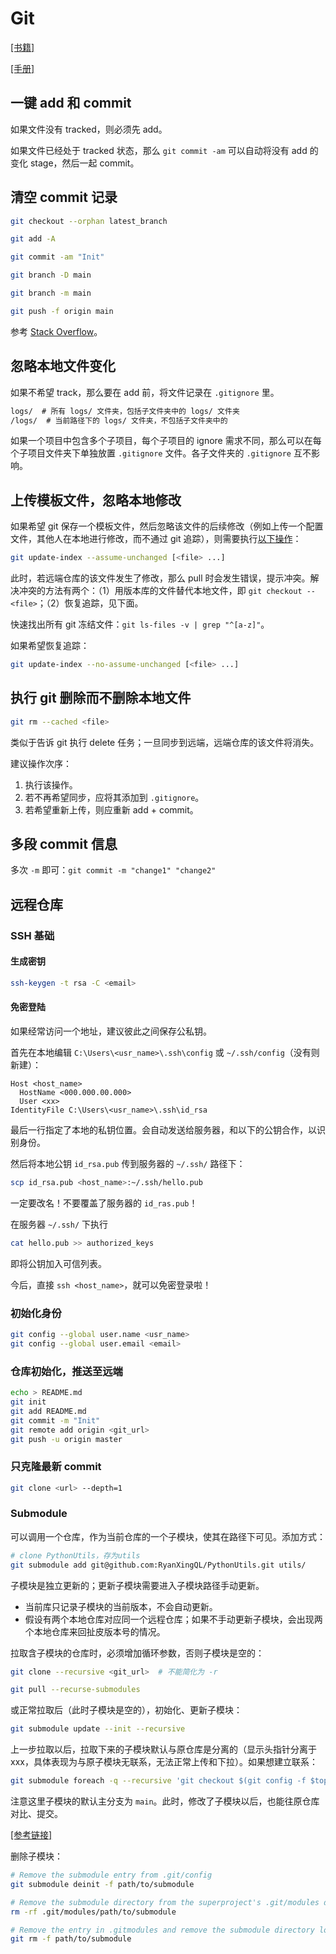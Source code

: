 # Git

[[书籍]](https://git-scm.com/book/en/v2)

[[手册]](https://git-scm.com/docs)

## 一键 add 和 commit

如果文件没有 tracked，则必须先 add。

如果文件已经处于 tracked 状态，那么 `git commit -am` 可以自动将没有 add 的变化 stage，然后一起 commit。

## 清空 commit 记录

```bash
git checkout --orphan latest_branch

git add -A

git commit -am "Init"

git branch -D main

git branch -m main

git push -f origin main
```

参考 [Stack Overflow](https://stackoverflow.com/questions/13716658/how-to-delete-all-commit-history-in-github)。

## 忽略本地文件变化

如果不希望 track，那么要在 add 前，将文件记录在 `.gitignore` 里。

```txt
logs/  # 所有 logs/ 文件夹，包括子文件夹中的 logs/ 文件夹
/logs/  # 当前路径下的 logs/ 文件夹，不包括子文件夹中的
```

如果一个项目中包含多个子项目，每个子项目的 ignore 需求不同，那么可以在每个子项目文件夹下单独放置 `.gitignore` 文件。各子文件夹的 `.gitignore` 互不影响。

## 上传模板文件，忽略本地修改

如果希望 git 保存一个模板文件，然后忽略该文件的后续修改（例如上传一个配置文件，其他人在本地进行修改，而不通过 git 追踪），则需要执行[以下操作](http://git-scm.com/docs/git-update-index/)：

```bash
git update-index --assume-unchanged [<file> ...]
```

此时，若远端仓库的该文件发生了修改，那么 pull 时会发生错误，提示冲突。解决冲突的方法有两个：（1）用版本库的文件替代本地文件，即 `git checkout -- <file>`；（2）恢复追踪，见下面。

快速找出所有 git 冻结文件：`git ls-files -v | grep "^[a-z]"`。

如果希望恢复追踪：

```bash
git update-index --no-assume-unchanged [<file> ...]
```

## 执行 git 删除而不删除本地文件

```bash
git rm --cached <file>
```

类似于告诉 git 执行 delete 任务；一旦同步到远端，远端仓库的该文件将消失。

建议操作次序：

1. 执行该操作。
2. 若不再希望同步，应将其添加到 `.gitignore`。
3. 若希望重新上传，则应重新 add + commit。

## 多段 commit 信息

多次 `-m` 即可：`git commit -m "change1" "change2"`

## 远程仓库

### SSH 基础

#### 生成密钥

```bash
ssh-keygen -t rsa -C <email>
```

#### 免密登陆

如果经常访问一个地址，建议彼此之间保存公私钥。

首先在本地编辑 `C:\Users\<usr_name>\.ssh\config` 或 `~/.ssh/config`（没有则新建）：

```jason
Host <host_name>
  HostName <000.000.00.000>
  User <xx>
IdentityFile C:\Users\<usr_name>\.ssh\id_rsa
```

最后一行指定了本地的私钥位置。会自动发送给服务器，和以下的公钥合作，以识别身份。

然后将本地公钥 `id_rsa.pub` 传到服务器的 `~/.ssh/` 路径下：

```bash
scp id_rsa.pub <host_name>:~/.ssh/hello.pub
```

一定要改名！不要覆盖了服务器的 `id_ras.pub`！

在服务器 `~/.ssh/` 下执行

```bash
cat hello.pub >> authorized_keys
```

即将公钥加入可信列表。

今后，直接 `ssh <host_name>`，就可以免密登录啦！

### 初始化身份

```bash
git config --global user.name <usr_name>
git config --global user.email <email>
```

### 仓库初始化，推送至远端

```bash
echo > README.md
git init
git add README.md
git commit -m "Init"
git remote add origin <git_url>
git push -u origin master
```

### 只克隆最新 commit

```bash
git clone <url> --depth=1
```

### Submodule

可以调用一个仓库，作为当前仓库的一个子模块，使其在路径下可见。添加方式：

```bash
# clone PythonUtils，存为utils
git submodule add git@github.com:RyanXingQL/PythonUtils.git utils/
```

子模块是独立更新的；更新子模块需要进入子模块路径手动更新。

- 当前库只记录子模块的当前版本，不会自动更新。
- 假设有两个本地仓库对应同一个远程仓库；如果不手动更新子模块，会出现两个本地仓库来回扯皮版本号的情况。

拉取含子模块的仓库时，必须增加循环参数，否则子模块是空的：

```bash
git clone --recursive <git_url>  # 不能简化为 -r

git pull --recurse-submodules
```

或正常拉取后（此时子模块是空的），初始化、更新子模块：

```bash
git submodule update --init --recursive
```

上一步拉取以后，拉取下来的子模块默认与原仓库是分离的（显示头指针分离于 xxx，具体表现为与原子模块无联系，无法正常上传和下拉）。如果想建立联系：

```bash
git submodule foreach -q --recursive 'git checkout $(git config -f $toplevel/.gitmodules submodule.$name.branch || echo main)'
```

注意这里子模块的默认主分支为 `main`。此时，修改了子模块以后，也能往原仓库对比、提交。

[[参考链接]](https://git-scm.com/book/zh/v2/Git-工具-子模块)

删除子模块：

```bash
# Remove the submodule entry from .git/config
git submodule deinit -f path/to/submodule

# Remove the submodule directory from the superproject's .git/modules directory
rm -rf .git/modules/path/to/submodule

# Remove the entry in .gitmodules and remove the submodule directory located at path/to/submodule
git rm -f path/to/submodule
```
